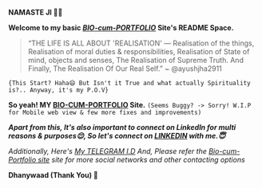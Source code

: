 **NAMASTE JI 🤗🙏**

**Welcome to my basic [_BIO-cum-PORTFOLIO_](https://ayushjha2911.github.io/) Site's README Space.**

>“THE LIFE IS ALL ABOUT 'REALISATION' — Realisation of the things, Realisation of moral duties & responsibilities, Realisation of State of mind, objects and senses, The Realisation of Supreme Truth. And Finally, The Realisation Of Our Real Self.”
~ @ayushjha2911

`{This Start? Haha😄 But Isn't it True and what actually Spirituality is?.. Anyway, it's my P.O.V}`

**So yeah! MY [BIO-CUM-PORTFOLIO](https://ayushjha2911.github.io/) Site.** `(Seems Buggy? -> Sorry! W.I.P for Mobile web view & few more fixes and improvements)`


**_Apart from this,
It's also important to connect on LinkedIn for multi reasons & purposes😌, So let's connect on [LINKEDIN](https://www.linkedin.com/in/ayushjha2911) with me.😇_**

_Additionally, Here's [My TELEGRAM I.D](https://telegram.me/ayushjha2911) 
And, Please refer the [Bio-cum-Portfolio site](https://ayushjha2911.github.io/) site for more social networks and other contacting options_

**Dhanywaad (Thank You) 🙏**
